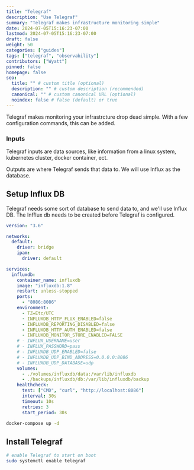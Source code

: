 ```yaml
---
title: "Telegraf"
description: "Use Telegraf"
summary: "Telegraf makes infrastructure monitoring simple"
date: 2024-07-05T15:16:23-07:00
lastmod: 2024-07-05T15:16:23-07:00
draft: false
weight: 50
categories: ["guides"]
tags: ["telegraf", "observability"]
contributors: ["Wyatt"]
pinned: false
homepage: false
seo:
  title: "" # custom title (optional)
  description: "" # custom description (recommended)
  canonical: "" # custom canonical URL (optional)
  noindex: false # false (default) or true
---
```


Telegraf makes monitoring your infrastrcture drop dead simple. With a few configuration commands, this can be added.

### Inputs

Telegraf inputs are data sources, like information from a linux system, kubernetes cluster, docker container, ect.

Outputs are where Telegraf sends that data to. We will use Influx as the database.

## Setup Influx DB

Telegraf needs some sort of database to send data to, and we'll use Influx DB. The Infflux db needs to be created before Telegraf is configured.

```yaml { title="docker-compose.yml" }
version: "3.6"

networks:
  default:
    driver: bridge
    ipam:
      driver: default

services:
  influxdb:
    container_name: influxdb
    image: "influxdb:1.8"
    restart: unless-stopped
    ports:
      - "8086:8086"
    environment:
      - TZ=Etc/UTC
      - INFLUXDB_HTTP_FLUX_ENABLED=false
      - INFLUXDB_REPORTING_DISABLED=false
      - INFLUXDB_HTTP_AUTH_ENABLED=false
      - INFLUXDB_MONITOR_STORE_ENABLED=FALSE
    # - INFLUX_USERNAME=user
    # - INFLUX_PASSWORD=pass
    # - INFLUXDB_UDP_ENABLED=false
    # - INFLUXDB_UDP_BIND_ADDRESS=0.0.0.0:8086
    # - INFLUXDB_UDP_DATABASE=udp
    volumes:
      - ./volumes/influxdb/data:/var/lib/influxdb
      - ./backups/influxdb/db:/var/lib/influxdb/backup
    healthcheck:
      test: ["CMD", "curl", "http://localhost:8086"]
      interval: 30s
      timeout: 10s
      retries: 3
      start_period: 30s
```

```bash { title="Start docker-compose stack" }
docker-compose up -d
```

## Install Telegraf

```bash { title="Install Telegraf on Ubuntu" }
# enable Telegraf to start on boot
sudo systemctl enable telegraf
```
